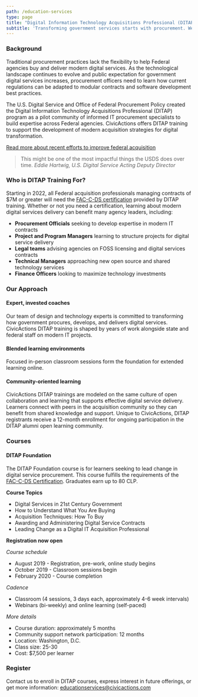 ```yaml
---
path: /education-services
type: page
title: "Digital Information Technology Acquisitions Professional (DITAP) Training"
subtitle: 'Transforming government services starts with procurement. We offer education services to support leaders for change in the Federal acquisition community.'
---
```


### Background

Traditional procurement practices lack the flexibility to help Federal agencies buy and deliver modern digital services. As the technological landscape continues to evolve and public expectation for government digital services increases, procurement officers need to learn how current regulations can be adapted to modular contracts and software development best practices.

The U.S. Digital Service and Office of Federal Procurement Policy created the Digital Information Technology Acquisitions Professional (DITAP) program as a pilot community of informed IT procurement specialists to build expertise across Federal agencies. CivicActions offers DITAP training to support the development of modern acquisition strategies for digital transformation.

[Read more about recent efforts to improve federal acquisition](https://federalnewsnetwork.com/ask-the-cio/2019/04/usds-applying-its-own-lessons-learned-to-fix-federal-hiring-acquisition/)

<blockquote>
This might be one of the most impactful things the USDS does over time.
<cite>Eddie Hartwig, U.S. Digital Service Acting Deputy Director </cite>
</blockquote>

### Who is DITAP Training For?
Starting in 2022, all Federal acquisition professionals managing contracts of $7M or greater will need the [FAC-C-DS certification](https://techfarhub.cio.gov/assets/files/FAC_C_Digital_Services_5-18-18.pdf) provided by DITAP training. Whether or not you need a certification, learning about modern digital services delivery can benefit many agency leaders, including:

* **Procurement Officials** seeking to develop expertise in modern IT contracts
* **Project and Program Managers** learning to structure projects for digital service delivery
* **Legal teams** advising agencies on FOSS licensing and digital services contracts
* **Technical Managers** approaching new open source and shared technology services
* **Finance Officers** looking to maximize technology investments

### Our Approach

#### Expert, invested coaches

Our team of design and technology experts is committed to transforming how government procures, develops, and delivers digital services. CivicActions DITAP training is shaped by years of work alongside state and federal staff on modern IT projects.

#### Blended learning environments

Focused in-person classroom sessions form the foundation for extended learning online.

#### Community-oriented learning

CivicActions DITAP trainings are modeled on the same culture of open collaboration and learning that supports effective digital service delivery. Learners connect with peers in the acquisition community so they can benefit from shared knowledge and support. Unique to CivicActions, DITAP registrants receive a 12-month enrollment for ongoing participation in the DITAP alumni open learning community.

### Courses

#### DITAP Foundation

The DITAP Foundation course is for learners seeking to lead change in digital service procurement. This course fulfills the requirements of the [FAC-C-DS Certification](https://techfarhub.cio.gov/assets/files/FAC_C_Digital_Services_5-18-18.pdf). Graduates earn up to 80 CLP.

**Course Topics**
* Digital Services in 21st Century Government
* How to Understand What You Are Buying
* Acquisition Techniques: How To Buy
* Awarding and Administering Digital Service Contracts
* Leading Change as a Digital IT Acquisition Professional

**Registration now open**

*Course schedule*
* August 2019 - Registration, pre-work, online study begins
* October 2019 - Classroom sessions begin
* February 2020 - Course completion

*Cadence*
* Classroom (4 sessions, 3 days each, approximately 4-6 week intervals)
* Webinars (bi-weekly) and online learning (self-paced)

*More details*
* Course duration: approximately 5 months
* Community support network participation: 12 months
* Location: Washington, D.C.
* Class size: 25-30
* Cost: $7,500 per learner

### Register
Contact us to enroll in DITAP courses, express interest in future offerings, or get more information: <educationservices@civicactions.com>
